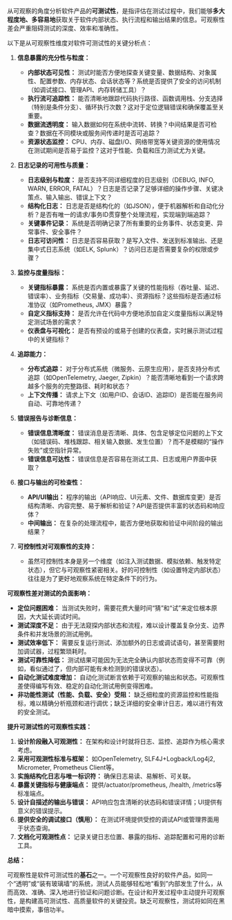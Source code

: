从可观察的角度分析软件产品的**可测试性**，是指评估在测试过程中，我们能够**多大程度地、多容易地**获取关于软件内部状态、执行流程和输出结果的信息。可观察性差会严重阻碍测试的深度、效率和准确性。

以下是从可观察性维度对软件可测试性的关键分析点：

1.  **信息暴露的充分性与粒度：**
    *   **内部状态可见性：** 测试时能否方便地探查关键变量、数据结构、对象属性、配置参数、内存状态、会话状态等？系统是否提供了安全的访问机制（如调试接口、管理API、内存转储工具）？
    *   **执行流可追踪性：** 能否清晰地跟踪代码执行路径、函数调用栈、分支选择（特别是条件分支）、循环执行次数？这对于定位逻辑错误和确保覆盖至关重要。
    *   **数据流透明度：** 输入数据如何在系统中流转、转换？中间结果是否可检查？数据在不同模块或服务间传递时是否可追踪？
    *   **资源状态监控：** CPU、内存、磁盘I/O、网络带宽等关键资源的使用情况在测试期间是否易于监控？这对于性能、负载和压力测试尤为关键。

2.  **日志记录的可用性与质量：**
    *   **日志级别与粒度：** 是否支持不同详细程度的日志级别（DEBUG, INFO, WARN, ERROR, FATAL）？日志是否记录了足够详细的操作步骤、关键决策点、输入输出、错误上下文？
    *   **结构化日志：** 日志是否是结构化的（如JSON），便于机器解析和自动化分析？是否有唯一的请求/事务ID贯穿整个处理流程，实现端到端追踪？
    *   **关键事件记录：** 系统是否明确记录了所有重要的业务事件、状态变更、异常事件、安全事件？
    *   **日志可访问性：** 日志是否容易获取？是写入文件、发送到标准输出、还是集中式日志系统（如ELK, Splunk）？访问日志是否需要复杂的权限或步骤？

3.  **监控与度量指标：**
    *   **关键指标暴露：** 系统是否内置或暴露了关键的性能指标（吞吐量、延迟、错误率）、业务指标（交易量、成功率）、资源指标？这些指标是否通过标准协议（如Prometheus, JMX）暴露？
    *   **自定义指标支持：** 是否允许在代码中方便地添加自定义度量指标以满足特定测试场景的需求？
    *   **仪表盘与可视化：** 是否有预设的或易于创建的仪表盘，实时展示测试过程中的关键指标？

4.  **追踪能力：**
    *   **分布式追踪：** 对于分布式系统（微服务、云原生应用），是否支持分布式追踪（如OpenTelemetry, Jaeger, Zipkin）？能否清晰地看到一个请求跨越多个服务的完整路径、耗时和状态？
    *   **上下文传播：** 请求上下文（如用户ID、会话ID、追踪ID）是否能在服务间自动、可靠地传递？

5.  **错误报告与诊断信息：**
    *   **错误信息清晰度：** 错误消息是否清晰、具体、包含足够定位问题的上下文（如错误码、堆栈跟踪、相关输入数据、发生位置）？而不是模糊的“操作失败”或空指针异常。
    *   **错误信息可达性：** 错误信息是否容易在测试工具、日志或用户界面中获取？

6.  **接口与输出的可检查性：**
    *   **API/UI输出：** 程序的输出（API响应、UI元素、文件、数据库变更）是否结构清晰、内容完整、易于解析和验证？API是否提供丰富的状态码和响应体？
    *   **中间输出：** 在复杂的处理流程中，能否方便地获取和验证中间阶段的输出结果？

7.  **可控制性对可观察性的支持：**
    *   虽然可控制性本身是另一个维度（如注入测试数据、模拟依赖、触发特定状态），但它与可观察性紧密相关。好的可控制性（如设置特定内部状态）往往是为了更好地观察系统在特定条件下的行为。

**可观察性差对测试的负面影响：**

*   **定位问题困难：** 当测试失败时，需要花费大量时间“猜”和“试”来定位根本原因，大大延长调试时间。
*   **测试深度不足：** 由于无法窥探内部状态和流程，难以设计覆盖复杂分支、边界条件和并发场景的测试用例。
*   **测试效率低下：** 需要反复运行测试、添加额外的日志或调试语句，甚至需要附加调试器，过程繁琐耗时。
*   **测试可靠性降低：** 测试结果可能因为无法完全确认内部状态而变得不可靠（例如，看似通过了，但内部可能有未检测到的错误状态）。
*   **自动化测试难度增加：** 自动化测试断言依赖于可观察的输出和状态。可观察性差使得编写有效、稳定的自动化测试用例变得困难。
*   **非功能性测试（性能、负载、安全）受阻：** 缺乏细粒度的资源监控和性能指标，难以精确分析瓶颈和进行调优；缺乏详细的安全审计日志，难以进行有效的安全测试。

**提升可测试性的可观察性实践：**

1.  **设计阶段融入可观测性：** 在架构和设计时就将日志、监控、追踪作为核心需求考虑。
2.  **采用可观测性标准与框架：** 如OpenTelemetry, SLF4J+Logback/Log4j2, Micrometer, Prometheus Client等。
3.  **实施结构化日志与唯一标识符：** 确保日志易读、易解析、可关联。
4.  **暴露关键指标与健康端点：** 提供/actuator/prometheus, /health, /metrics等标准端点。
5.  **设计自描述的输出与错误：** API响应包含清晰的状态码和错误详情；UI提供有意义的错误提示。
6.  **提供安全的调试接口（慎用）：** 在测试环境提供受控的调试API或管理界面用于状态查询。
7.  **文档化可观测性点：** 记录关键日志位置、暴露的指标、追踪配置和可用的诊断工具。

**总结：**

可观察性是软件可测试性的**基石**之一。一个可观察性良好的软件产品，如同一个“透明”或“装有玻璃墙”的系统，测试人员能够轻松地“看到”内部发生了什么，从而高效、准确、深入地进行验证和问题诊断。在设计和开发过程中主动提升可观察性，是构建高可测试性、高质量软件的关键投资。缺乏可观察性，测试将如同在黑暗中摸索，事倍功半。